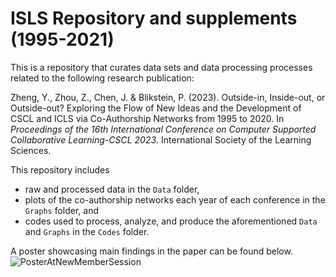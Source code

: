 # ISLS Repository and supplements (1995-2021)
This is a repository that curates data sets and data processing processes related to the following research publication:

Zheng, Y., Zhou, Z., Chen, J. & Blikstein, P. (2023). Outside-in, Inside-out, or Outside-out? Exploring the Flow of New Ideas and the Development of CSCL and ICLS via Co-Authorship Networks from 1995 to 2020. In *Proceedings of the 16th International Conference on Computer Supported Collaborative Learning-CSCL 2023*. International Society of the Learning Sciences.

This repository includes

- raw and processed data in the `Data` folder,
- plots of the co-authorship networks each year of each conference in the `Graphs` folder, and
- codes used to process, analyze, and produce the aforementioned `Data` and `Graphs` in the `Codes` folder.

A poster showcasing main findings in the paper can be found below.
![PosterAtNewMemberSession](https://github.com/KarenZhuqianZhou/ISLS19952021/assets/22176105/66f40336-5222-4e77-9425-8106a40beebb)
